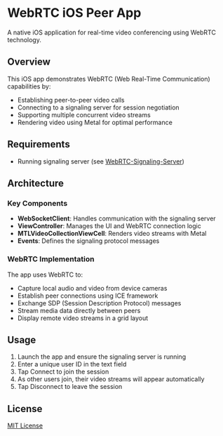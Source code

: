 # WebRTC iOS Peer App

A native iOS application for real-time video conferencing using WebRTC technology.

## Overview

This iOS app demonstrates WebRTC (Web Real-Time Communication) capabilities by:
- Establishing peer-to-peer video calls
- Connecting to a signaling server for session negotiation
- Supporting multiple concurrent video streams
- Rendering video using Metal for optimal performance

## Requirements

- Running signaling server (see [WebRTC-Signaling-Server](https://github.com/jiahan-wu/WebRTC-Signaling-Server))

## Architecture

### Key Components

- **WebSocketClient**: Handles communication with the signaling server
- **ViewController**: Manages the UI and WebRTC connection logic
- **MTLVideoCollectionViewCell**: Renders video streams with Metal
- **Events**: Defines the signaling protocol messages

### WebRTC Implementation

The app uses WebRTC to:
- Capture local audio and video from device cameras
- Establish peer connections using ICE framework
- Exchange SDP (Session Description Protocol) messages
- Stream media data directly between peers
- Display remote video streams in a grid layout

## Usage

1. Launch the app and ensure the signaling server is running
2. Enter a unique user ID in the text field
3. Tap Connect to join the session
4. As other users join, their video streams will appear automatically
5. Tap Disconnect to leave the session

## License

[MIT License](LICENSE)